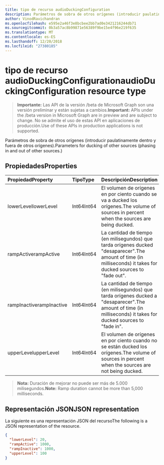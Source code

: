 ```yaml
---
title: tipo de recurso audioDuckingConfiguration
description: Parámetros de sobra de otros orígenes (introducir paulatinamente dentro y fuera de otros orígenes).
author: VinodRavichandran
ms.openlocfilehash: e595e2a46f3e8bcbee2bb7ad0e3421216244db71
ms.sourcegitcommit: 0b3a57ac8b99871e56389f9be15e4f96e219f635
ms.translationtype: MT
ms.contentlocale: es-ES
ms.lasthandoff: 12/20/2018
ms.locfileid: "27380185"
---
```

# <a name="audioduckingconfiguration-resource-type"></a><span data-ttu-id="213dd-103">tipo de recurso audioDuckingConfiguration</span><span class="sxs-lookup"><span data-stu-id="213dd-103">audioDuckingConfiguration resource type</span></span>

> <span data-ttu-id="213dd-104">**Importante:** Las API de la versión /beta de Microsoft Graph son una versión preliminar y están sujetas a cambios.</span><span class="sxs-lookup"><span data-stu-id="213dd-104">**Important:** APIs under the /beta version in Microsoft Graph are in preview and are subject to change.</span></span> <span data-ttu-id="213dd-105">No se admite el uso de estas API en aplicaciones de producción.</span><span class="sxs-lookup"><span data-stu-id="213dd-105">Use of these APIs in production applications is not supported.</span></span>

<span data-ttu-id="213dd-106">Parámetros de sobra de otros orígenes (introducir paulatinamente dentro y fuera de otros orígenes).</span><span class="sxs-lookup"><span data-stu-id="213dd-106">Parameters for ducking of other sources (phasing in and out of other sources.)</span></span>

## <a name="properties"></a><span data-ttu-id="213dd-107">Propiedades</span><span class="sxs-lookup"><span data-stu-id="213dd-107">Properties</span></span>

| <span data-ttu-id="213dd-108">Propiedad</span><span class="sxs-lookup"><span data-stu-id="213dd-108">Property</span></span>      | <span data-ttu-id="213dd-109">Tipo</span><span class="sxs-lookup"><span data-stu-id="213dd-109">Type</span></span>     | <span data-ttu-id="213dd-110">Descripción</span><span class="sxs-lookup"><span data-stu-id="213dd-110">Description</span></span>                                                                     |
| :------------ | :------- | :-------------------------------------------------------------------------------|
| <span data-ttu-id="213dd-111">lowerLevel</span><span class="sxs-lookup"><span data-stu-id="213dd-111">lowerLevel</span></span>    | <span data-ttu-id="213dd-112">Int64</span><span class="sxs-lookup"><span data-stu-id="213dd-112">Int64</span></span>    | <span data-ttu-id="213dd-113">El volumen de orígenes en por ciento cuando se va a ducked los orígenes.</span><span class="sxs-lookup"><span data-stu-id="213dd-113">The volume of sources in percent when the sources are being ducked.</span></span>             |
| <span data-ttu-id="213dd-114">rampActive</span><span class="sxs-lookup"><span data-stu-id="213dd-114">rampActive</span></span>    | <span data-ttu-id="213dd-115">Int64</span><span class="sxs-lookup"><span data-stu-id="213dd-115">Int64</span></span>    | <span data-ttu-id="213dd-116">La cantidad de tiempo (en milisegundos) que tarda orígenes ducked "desaparecer".</span><span class="sxs-lookup"><span data-stu-id="213dd-116">The amount of time (in milliseconds) it takes for ducked sources to "fade out".</span></span> |
| <span data-ttu-id="213dd-117">rampInactive</span><span class="sxs-lookup"><span data-stu-id="213dd-117">rampInactive</span></span>  | <span data-ttu-id="213dd-118">Int64</span><span class="sxs-lookup"><span data-stu-id="213dd-118">Int64</span></span>    | <span data-ttu-id="213dd-119">La cantidad de tiempo (en milisegundos) que tarda orígenes ducked a "desaparecer".</span><span class="sxs-lookup"><span data-stu-id="213dd-119">The amount of time (in milliseconds) it takes for ducked sources to "fade in".</span></span>  |
| <span data-ttu-id="213dd-120">upperLevel</span><span class="sxs-lookup"><span data-stu-id="213dd-120">upperLevel</span></span>    | <span data-ttu-id="213dd-121">Int64</span><span class="sxs-lookup"><span data-stu-id="213dd-121">Int64</span></span>    | <span data-ttu-id="213dd-122">El volumen de orígenes en por ciento cuando no se están ducked los orígenes.</span><span class="sxs-lookup"><span data-stu-id="213dd-122">The volume of sources in percent when the sources are not being ducked.</span></span>         |

> <span data-ttu-id="213dd-123">**Nota:** Duración de mejorar no puede ser más de 5.000 milisegundos.</span><span class="sxs-lookup"><span data-stu-id="213dd-123">**Note:** Ramp duration cannot be more than 5,000 milliseconds.</span></span>

## <a name="json-representation"></a><span data-ttu-id="213dd-124">Representación JSON</span><span class="sxs-lookup"><span data-stu-id="213dd-124">JSON representation</span></span>

<span data-ttu-id="213dd-125">La siguiente es una representación JSON del recurso</span><span class="sxs-lookup"><span data-stu-id="213dd-125">The following is a JSON representation of the resource.</span></span>

<!-- {
  "blockType": "resource",
  "optionalProperties": [

  ],
  "@odata.type": "microsoft.graph.audioDuckingConfiguration"
}-->
```json
{
  "lowerLevel": 20,
  "rampActive": 1000,
  "rampInactive": 1000,
  "upperLevel": 100
}
```
<!-- uuid: 8fcb5dbc-d5aa-4681-8e31-b001d5168d79
2015-10-25 14:57:30 UTC -->
<!-- {
  "type": "#page.annotation",
  "description": "audioDuckingConfiguration resource",
  "keywords": "",
  "section": "documentation",
  "tocPath": ""
}-->
